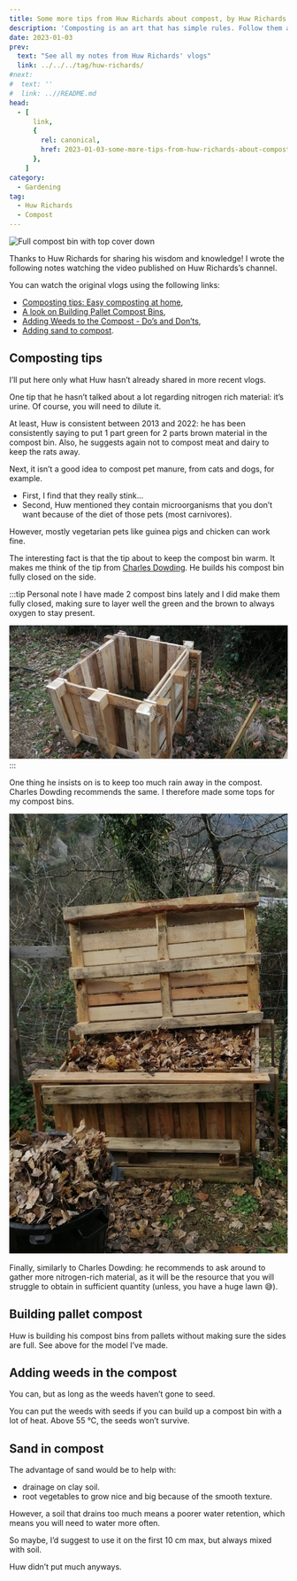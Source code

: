 ```yaml
---
title: Some more tips from Huw Richards about compost, by Huw Richards
description: 'Composting is an art that has simple rules. Follow them and you will start your composting journey successfully.'
date: 2023-01-03
prev:
  text: "See all my notes from Huw Richards' vlogs"
  link: ../../../tag/huw-richards/
#next:
#  text: ''
#  link: ..//README.md
head:
  - [
      link,
      {
        rel: canonical,
        href: 2023-01-03-some-more-tips-from-huw-richards-about-compost-huw-richards,
      },
    ]
category:
  - Gardening
tag:
  - Huw Richards
  - Compost
---
```


![Full compost bin with top cover down](/images/2023-01-03-full-compost-bin-with-top-cover-down.jpg 'A compost bin I’ve built from free used pallets.')

Thanks to Huw Richards for sharing his wisdom and knowledge!
I wrote the following notes watching the video published on Huw Richards’s channel.

<!-- more -->

You can watch the original vlogs using the following links:

- [Composting tips: Easy composting at home](https://www.youtube.com/watch?v=KLzzRBj-7s0),
- [A look on Building Pallet Compost Bins](https://www.youtube.com/watch?v=lUvc1Bc3bWU),
- [Adding Weeds to the Compost - Do’s and Don’ts](https://www.youtube.com/watch?v=uQ2INj2LA8g),
- [Adding sand to compost](https://www.youtube.com/watch?v=7RvCnES5kos).

## Composting tips

I’ll put here only what Huw hasn’t already shared in more recent vlogs.

One tip that he hasn’t talked about a lot regarding nitrogen rich material: it’s urine. Of course, you will need to dilute it.

At least, Huw is consistent between 2013 and 2022: he has been consistently saying to put 1 part green for 2 parts brown material in the compost bin.
Also, he suggests again not to compost meat and dairy to keep the rats away.

Next, it isn’t a good idea to compost pet manure, from cats and dogs, for example.

- First, I find that they really stink...
- Second, Huw mentioned they contain microorganisms that you don’t want because of the diet of those pets (most carnivores).

However, mostly vegetarian pets like guinea pigs and chicken can work fine.

The interesting fact is that the tip about to keep the compost bin warm. It makes me think of the tip from [Charles Dowding](../../../tag/charles-dowding). He builds his compost bin fully closed on the side.

:::tip Personal note
I have made 2 compost bins lately and I did make them fully closed, making sure to layer well the green and the brown to always oxygen to stay present.

![Pallet compost bin](./images/70-four-sides-wired.jpg 'I simply cut the pallets in half and rearranged the planks to make each side “full”.')
:::

One thing he insists on is to keep too much rain away in the compost. Charles Dowding recommends the same. I therefore made some tops for my compost bins.

![Compost bin with a hardtop](./images/80-full-compost-bin-with-top-cover-up.jpg)

Finally, similarly to Charles Dowding: he recommends to ask around to gather more nitrogen-rich material, as it will be the resource that you will struggle to obtain in sufficient quantity (unless, you have a huge lawn 😅).

## Building pallet compost

Huw is building his compost bins from pallets without making sure the sides are full. See above for the model I’ve made.

## Adding weeds in the compost

You can, but as long as the weeds haven’t gone to seed.

You can put the weeds with seeds if you can build up a compost bin with a lot of heat. Above 55 °C, the seeds won’t survive.

## Sand in compost

The advantage of sand would be to help with:

- drainage on clay soil.
- root vegetables to grow nice and big because of the smooth texture.

However, a soil that drains too much means a poorer water retention, which means you will need to water more often.

So maybe, I’d suggest to use it on the first 10 cm max, but always mixed with soil.

Huw didn’t put much anyways.
